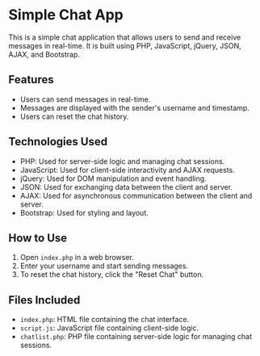 # Simple Chat App

This is a simple chat application that allows users to send and receive messages in real-time. It is built using PHP, JavaScript, jQuery, JSON, AJAX, and Bootstrap.

## Features

- Users can send messages in real-time.
- Messages are displayed with the sender's username and timestamp.
- Users can reset the chat history.

## Technologies Used

- PHP: Used for server-side logic and managing chat sessions.
- JavaScript: Used for client-side interactivity and AJAX requests.
- jQuery: Used for DOM manipulation and event handling.
- JSON: Used for exchanging data between the client and server.
- AJAX: Used for asynchronous communication between the client and server.
- Bootstrap: Used for styling and layout.

## How to Use

1. Open `index.php` in a web browser.
2. Enter your username and start sending messages.
3. To reset the chat history, click the "Reset Chat" button.

## Files Included

- `index.php`: HTML file containing the chat interface.
- `script.js`: JavaScript file containing client-side logic.
- `chatlist.php`: PHP file containing server-side logic for managing chat sessions.
